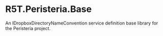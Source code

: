 # R5T.Peristeria.Base
An IDropboxDirectoryNameConvention service definition base library for the Peristeria project.
